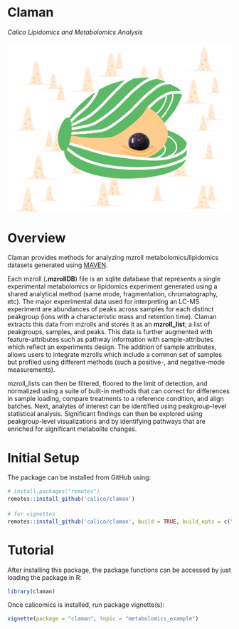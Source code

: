 # Claman

*Calico Lipidomics and Metabolomics Analysis*

![CLaM Logo](https://github.com/calico/claman/blob/master/assets/logo/clam_logo-01.png)

# Overview

Claman provides methods for analyzing mzroll metabolomics/lipidomics datasets generated using [MAVEN](https://github.com/eugenemel/maven).

Each mzroll (**.mzrollDB**) file is an sqlite database that represents a single experimental metabolomics or lipidomics experiment generated using a shared analytical method (same mode, fragmentation, chromatography, etc). The major experimental data used for interpreting an LC-MS experiment are abundances of peaks across samples for each distinct peakgroup (ions with a characteristic mass and retention time). Claman extracts this data from mzrolls and stores it as an **mzroll_list**; a list of peakgroups, samples, and peaks. This data is further augmented with feature-attributes such as pathway information with sample-attributes which reflect an experiments design. The addition of sample attributes, allows users to integrate mzrolls which include a common set of samples but profiled using different methods (such a positive-, and negative-mode measurements).

mzroll_lists can then be filtered, floored to the limit of detection, and normalized using a suite of built-in methods that can correct for differences in sample loading, compare treatments to a reference condition, and align batches. Next, analytes of interest can be identified using peakgroup-level statistical analysis. Significant findings can then be explored using peakgroup-level visualizations and by identifying pathways that are enriched for significant metabolite changes.

# Initial Setup

The package can be installed from GitHub using:

```r
# install.packages("remotes")
remotes::install_github('calico/claman')

# for vignettes
remotes::install_github('calico/claman', build = TRUE, build_opts = c("--no-resave-data", "--no-manual"))
```

# Tutorial

After installing this package, the package functions can be accessed by just loading the package in R:

```r
library(claman)
```

Once calicomics is installed, run package vignette(s):

```r
vignette(package = "claman", topic = "metabolomics_example")
```
